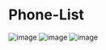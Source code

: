 # Phone-List

![image](https://user-images.githubusercontent.com/84517586/164270056-5aafe623-29ca-4215-9ded-839a34525287.png)
![image](https://user-images.githubusercontent.com/84517586/164270111-4cca704c-607e-4df3-bfbb-3a046c4b8779.png)
![image](https://user-images.githubusercontent.com/84517586/164270155-dab1d196-5e81-49ed-ae62-5ff276f21ced.png)

